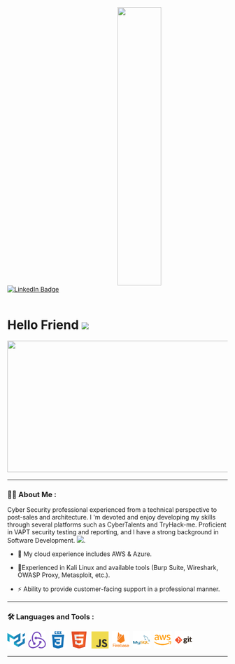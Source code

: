 <div id="header" align="center" style="width:100%;height:0;padding-bottom:126%;position:relative;">
  <img src="https://media.giphy.com/media/M9gbBd9nbDrOTu1Mqx/giphy.gif" width="100" height="100%" style="position:absolute" frameBorder="0"/>
</div>

<div id="badges">
  <a href="https://www.linkedin.com/in/kudzanai-gomera/">
    <img src="https://img.shields.io/badge/LinkedIn-blue?style=for-the-badge&logo=linkedin&logoColor=white" alt="LinkedIn Badge"/>
  </a>
</div>

<img src="https://komarev.com/ghpvc/?username=KudzanaiGomera&style=flat-square&color=blue" alt=""/>

<h1>
  Hello Friend
  <img src="https://media.giphy.com/media/hvRJCLFzcasrR4ia7z/giphy.gif" width="30px"/>
</h1>

<div align="center">
  <img src="https://media.giphy.com/media/dWesBcTLavkZuG35MI/giphy.gif" width="600" height="300"/>
</div>

---

### :woman_technologist: About Me :

Cyber Security professional experienced from a technical perspective to post-sales and architecture. l 'm devoted and enjoy developing my skills through several platforms such as CyberTalents and TryHack-me. Proficient in VAPT security testing and reporting, and l have a strong background in Software Development.
<img src="https://media.giphy.com/media/WUlplcMpOCEmTGBtBW/giphy.gif" width="30">.

- :telescope: My cloud experience includes AWS & Azure.

- :seedling:Experienced in Kali Linux and available tools (Burp Suite, Wireshark, OWASP Proxy, Metasploit, etc.).

- :zap: Ability to provide customer-facing support in a professional manner.

---

### :hammer_and_wrench: Languages and Tools :

<div>
  <img src="https://github.com/devicons/devicon/blob/master/icons/materialui/materialui-original.svg" title="Material UI" alt="Material UI" width="40" height="40"/>&nbsp;
  <img src="https://github.com/devicons/devicon/blob/master/icons/redux/redux-original.svg" title="Redux" alt="Redux " width="40" height="40"/>&nbsp;
  <img src="https://github.com/devicons/devicon/blob/master/icons/css3/css3-plain-wordmark.svg"  title="CSS3" alt="CSS" width="40" height="40"/>&nbsp;
  <img src="https://github.com/devicons/devicon/blob/master/icons/html5/html5-original.svg" title="HTML5" alt="HTML" width="40" height="40"/>&nbsp;
  <img src="https://github.com/devicons/devicon/blob/master/icons/javascript/javascript-original.svg" title="JavaScript" alt="JavaScript" width="40" height="40"/>&nbsp;
  <img src="https://github.com/devicons/devicon/blob/master/icons/firebase/firebase-plain-wordmark.svg" title="Firebase" alt="Firebase" width="40" height="40"/>&nbsp;
  <img src="https://github.com/devicons/devicon/blob/master/icons/mysql/mysql-original-wordmark.svg" title="MySQL"  alt="MySQL" width="40" height="40"/>&nbsp;
  <img src="https://github.com/devicons/devicon/blob/master/icons/amazonwebservices/amazonwebservices-plain-wordmark.svg" title="AWS" alt="AWS" width="40" height="40"/>&nbsp;
  <img src="https://github.com/devicons/devicon/blob/master/icons/git/git-original-wordmark.svg" title="Git" **alt="Git" width="40" height="40"/>
</div>

---

<!---
KudzanaiGomera/KudzanaiGomera is a ✨ special ✨ repository because its `README.md` (this file) appears on your GitHub profile.
You can click the Preview link to take a look at your changes.
--->
